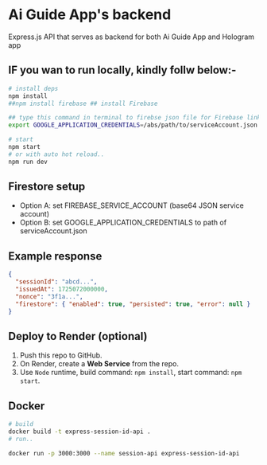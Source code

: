 # Ai Guide App's backend

Express.js API that serves as backend for both Ai Guide App and Hologram app

## IF you wan to run locally, kindly follw below:-

```bash
# install deps
npm install
##npm install firebase ## install Firebase

## type this command in terminal to firebse json file for Firebase linking
export GOOGLE_APPLICATION_CREDENTIALS=/abs/path/to/serviceAccount.json

# start
npm start
# or with auto hot reload..
npm run dev
```

## Firestore setup

- Option A: set FIREBASE_SERVICE_ACCOUNT (base64 JSON service account)
- Option B: set GOOGLE_APPLICATION_CREDENTIALS to path of serviceAccount.json

## Example response

```json
{
  "sessionId": "abcd...",
  "issuedAt": 1725072000000,
  "nonce": "3f1a...",
  "firestore": { "enabled": true, "persisted": true, "error": null }
}
```

## Deploy to Render (optional)

1. Push this repo to GitHub.
2. On Render, create a **Web Service** from the repo.
3. Use `Node` runtime, build command: `npm install`, start command: `npm start`.

## Docker

```bash
# build
docker build -t express-session-id-api .
# run..

docker run -p 3000:3000 --name session-api express-session-id-api
```
